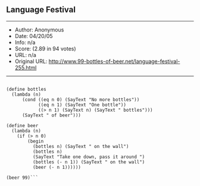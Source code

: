 
## Language Festival ##
---
- Author: Anonymous
- Date: 04/20/05
- Info: n/a
- Score:  (2.89 in 94 votes)
- URL: n/a
- Original URL: http://www.99-bottles-of-beer.net/language-festival-255.html
---

```; 99 Bottles of beer said by the festival speech synthesis program

(define bottles
  (lambda (n)
      (cond ((eq n 0) (SayText "No more bottles"))
            ((eq n 1) (SayText "One bottle"))
            ((> n 1) (SayText n) (SayText " bottles")))
      (SayText " of beer")))

(define beer
  (lambda (n)
    (if (> n 0)
        (begin
          (bottles n) (SayText " on the wall")
          (bottles n)
          (SayText "Take one down, pass it around ")
          (bottles (- n 1)) (SayText " on the wall")
          (beer (- n 1))))))

(beer 99)```